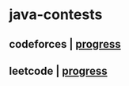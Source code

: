 # java-contests

## codeforces | [progress](src/main/java/com/svshayt/codeforces/problemset/README.md)

## leetcode | [progress](src/main/java/com/svshayt/leetcode/problemset/README.md)

